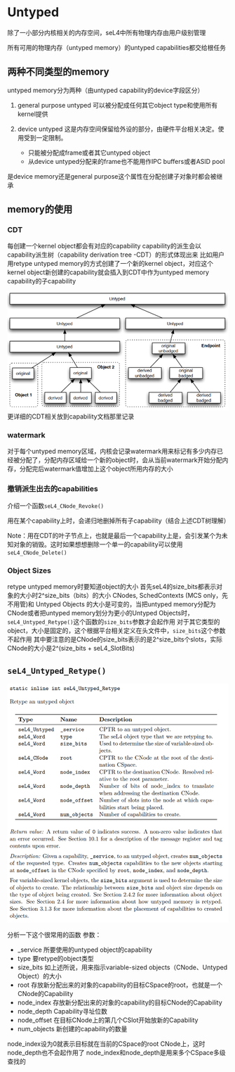 # Untyped
除了一小部分内核相关的内存空间，seL4中所有物理内存由用户级别管理

所有可用的物理内存（untyped memory）的untyped capabilities都交给根任务

## 两种不同类型的memory
untyped memory分为两种（由untyped capability的device字段区分）
1. general purpose untyped
	可以被分配成任何其它object type和使用所有kernel提供
	
2. device untyped
	这是内存空间保留给外设的部分，由硬件平台相关决定。使用受到一定限制。
	- 只能被分配成frame或者其它untyped object
	- 从device untyped分配来的frame也不能用作IPC buffers或者ASID pool
	
是device memory还是general purpose这个属性在分配创建子对象时都会被继承

## memory的使用
### CDT
每创建一个kernel object都会有对应的capability
capability的派生会以capability派生树（capability derivation tree -CDT）的形式体现出来
比如用户用retype untyped memory的方式创建了一个新的kernel object，对应这个kernel object新创建的capability就会插入到CDT中作为untyped memory capability的子capability

![Snipaste_2022-03-14_11-40-54.png](images/Snipaste_2022-03-14_11-40-54.png)
更详细的CDT相关放到capability文档那里记录

### watermark
对于每个untyped memory区域，内核会记录watermark用来标记有多少内存已经被分配了，分配内存区域给一个新的object时，会从当前watermark开始分配内存，分配完后watermark值增加上这个object所用内存的大小

### 撤销派生出去的capabilities
介绍一个函数`seL4_CNode_Revoke()`

用在某个capability上时，会递归地删掉所有子capability（结合上述CDT树理解）

Note：用在CDT的叶子节点上，也就是最后一个capability上是，会引发某个为未知对象的销毁。这时如果想想删除一个单一的capability可以使用`seL4_CNode_Delete()`

### Object Sizes
retype untyped memory时要知道object的大小
首先seL4的size_bits都表示对象的大小时2^size_bits（bits）的大小
CNodes, SchedContexts (MCS only，先不用管)和 Untyped Objects 的大小是可变的，当把untyped memory分配为CNode或者把untyped memory划分为更小的Untyped Objects时，`seL4_Untyped_Retype()`这个函数的`size_bits`参数才会起作用
对于其它类型的object，大小是固定的，这个根据平台相关定义在头文件中，`size_bits`这个参数不起作用
其中要注意的是CNode的size_bits表示的是2^size_bits个slots，实际CNode的大小是2^(size_bits + seL4_SlotBits)

## `seL4_Untyped_Retype()`

![Snipaste_2022-03-14_12-04-50.png](images/Snipaste_2022-03-14_12-04-50.png)

分析一下这个很常用的函数
参数：
- _service 
	所要使用的untyped object的capability
- type 
	要retype的object类型
- size_bits
	如上述所说，用来指示variable-sized objects（CNode、Untyped Object）的大小
- root
	存放新分配出来的对象的capability的目标CSpace的root，也就是一个CNode的Capability
- node_index
	存放新分配出来的对象的capability的目标CNode的Capability
- node_depth
	Capability寻址位数
- node_offset
	在目标CNode上的第几个CSlot开始放新的Capability
- num_objects
	新创建的capability的数量
	
node_index设为0就表示目标就在当前的CSpace的root CNode上，这时node_depth也不会起作用了
node_index和node_depth是用来多个CSpace多级查找的

